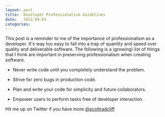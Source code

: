 ```yaml
---
layout: post
title:  Developer Professionalism Guidelines
date:   2012-04-03
categories:
---
```


This post is a reminder to me of the importance of professionalism as a developer. It's way too easy to fall into a trap of quantity and speed over quality and deliverable software. The following is a (growing) list of things that I think are important in preserving professionalism when creating software.

* Never write code until you completely understand the problem.

* Strive for zero bugs in production code.

* Plan and write your code for simplicity and future collaborators.

* Empower users to perform tasks free of developer interaction.

Hit me up on Twitter if you have more [@scottradcliff](https://twitter.com/#!/scottradcliff)

